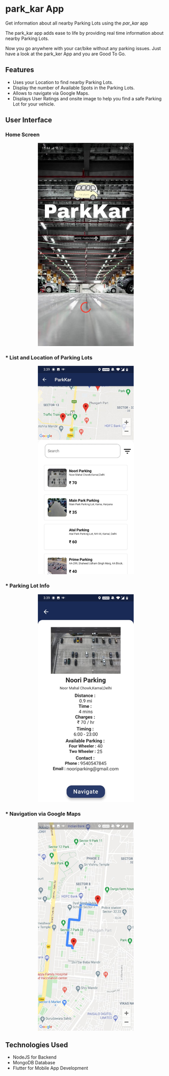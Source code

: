 # park_kar App

Get information about all nearby Parking Lots using the <i>par_kar</i> app

The park_kar app adds ease to life by providing real time information about nearby Parking Lots. 

Now you go anywhere with your car/bike without any parking issues. Just have a look at the park_ker App and you are Good To Go.

## Features

* Uses your Location to find nearby Parking Lots.
* Display the number of Available Spots in the Parking Lots.
* Allows to navigate via Google Maps.
* Displays User Ratings and onsite image to help you find a safe Parking Lot for your vehicle.

## User Interface

### Home Screen
<p align="center">
<img src="https://github.com/vinaydahiya04/ParkKar/blob/markdown-testing/images/homescreen.jpeg" width="300" margin="auto"/>
</p>

### * List and Location of Parking Lots
<p align="center">
<img src="https://github.com/vinaydahiya04/ParkKar/blob/markdown-testing/images/Mapandlist.jpeg" width="300" margin="auto"/>
</p>

### * Parking Lot Info
<p align="center">
<img src="https://github.com/vinaydahiya04/ParkKar/blob/markdown-testing/images/parkinglotinfo.jpeg" width = "300" margin="auto"/>
</p>

### * Navigation via Google Maps
<p align="center">
<img src="https://github.com/vinaydahiya04/ParkKar/blob/markdown-testing/images/route.jpeg" width = "300" margin="auto"/>
</p>

## Technologies Used

* NodeJS for Backend
* MongoDB Database
* Flutter for Mobile App Development